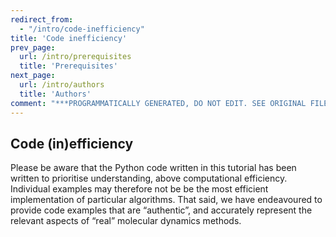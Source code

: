 ```yaml
---
redirect_from:
  - "/intro/code-inefficiency"
title: 'Code inefficiency'
prev_page:
  url: /intro/prerequisites
  title: 'Prerequisites'
next_page:
  url: /intro/authors
  title: 'Authors'
comment: "***PROGRAMMATICALLY GENERATED, DO NOT EDIT. SEE ORIGINAL FILES IN /content***"
---
```

## Code (in)efficiency

Please be aware that the Python code written in this tutorial has been written to prioritise understanding, above computational efficiency. Individual examples may therefore not be be the most efficient implementation of particular algorithms. That said, we have endeavoured to provide code examples that are “authentic”, and accurately represent the relevant aspects of “real” molecular dynamics methods.
